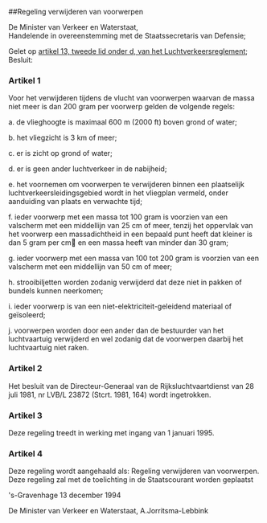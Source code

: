 <meta http-equiv='Content-Type' content='text/html; charset=utf-8' />

##Regeling verwijderen van voorwerpen

De Minister van Verkeer en Waterstaat,  
Handelende in overeenstemming met de Staatssecretaris van Defensie;

Gelet op [artikel 13, tweede lid onder d, van het Luchtverkeersreglement](../../../../../../AMvB/luchtverkeersreglement/BWBR0005775/README.md);
Besluit:    

### Artikel  1  

Voor het verwijderen tijdens de vlucht van voorwerpen waarvan de massa niet meer is dan 200 gram per voorwerp gelden de volgende regels: 

a. de vlieghoogte is maximaal 600 m (2000 ft) boven grond of water;  

b. het vliegzicht is 3 km of meer;  

c. er is zicht op grond of water;  

d. er is geen ander luchtverkeer in de nabijheid;  

e. het voornemen om voorwerpen te verwijderen binnen een plaatselijk luchtverkeersleidingsgebied wordt in het vliegplan vermeld, onder aanduiding van plaats en verwachte tijd;  

f. ieder voorwerp met een massa tot 100 gram is voorzien van een valscherm met een middellijn van 25 cm of meer, tenzij het oppervlak van het voorwerp een massadichtheid in een bepaald punt heeft dat kleiner is dan 5 gram per cm⁲ en een massa heeft van minder dan 30 gram;  

g. ieder voorwerp met een massa van 100 tot 200 gram is voorzien van een valscherm met een middellijn van 50 cm of meer;  

h. strooibiljetten worden zodanig verwijderd dat deze niet in pakken of bundels kunnen neerkomen;  

i. ieder voorwerp is van een niet-elektriciteit-geleidend materiaal of geïsoleerd;  

j. voorwerpen worden door een ander dan de bestuurder van het luchtvaartuig verwijderd en wel zodanig dat de voorwerpen daarbij het luchtvaartuig niet raken.    

### Artikel  2  

Het besluit van de Directeur-Generaal van de Rijksluchtvaartdienst van 28 juli 1981, nr LVB/L 23872 (Stcrt. 1981, 164) wordt ingetrokken.  

### Artikel  3  

Deze regeling treedt in werking met ingang van 1 januari 1995.  

### Artikel  4  

Deze regeling wordt aangehaald als: Regeling verwijderen van voorwerpen. Deze regeling zal met de toelichting in de Staatscourant worden geplaatst  

's-Gravenhage 
13 december 1994    

De 
Minister van Verkeer en Waterstaat, 
A.Jorritsma-Lebbink    
